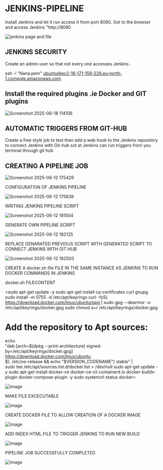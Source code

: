# JENKINS-PIPELINE

Install Jenkins and let it run access it from port 8080. Got to the browser and access Jenkins "http://<Public ip address>8080

![jenkins page and file ](https://github.com/user-attachments/assets/483fc12a-d718-401e-b4ec-1e6098cca21c)

## JENKINS SECURITY

Create an admin user so that not every one accesses Jenkins .

ssh -i "Nana.pem" ubuntu@ec2-16-171-159-226.eu-north-1.compute.amazonaws.com


## Install the required plugins .ie Docker and GIT plugins

![Screenshot 2025-06-18 114106](https://github.com/user-attachments/assets/bb49e333-8035-497a-9ab0-c363ca6a0c73)



## AUTOMATIC TRIGGERS FROM GIT-HUB

Create a free style job to test then add a web hook to the Jenkins repository to connect Jenkins with Git-hub sot at Jenkins can run triggers from you terminal through git hub






## CREATING A PIPELINE JOB

![Screenshot 2025-06-12 175429](https://github.com/user-attachments/assets/7c70016e-856e-4fe2-9529-e4b59e5e0b56)

CONFIGURATION OF JENKINS PIPELINE

![Screenshot 2025-06-12 175639](https://github.com/user-attachments/assets/e171e725-83fb-430c-9249-de8e3c971698)

WRITING JENKINS PIPELINE SCRIPT

![Screenshot 2025-06-12 181504](https://github.com/user-attachments/assets/f8e6ac96-a98e-4281-b80f-61cc8b9c3ed2)

GENERATE OWN PIPELINE SCRIPT

![Screenshot 2025-06-12 182125](https://github.com/user-attachments/assets/c665f914-9a57-482c-8eb1-c4ffb9b6d594)

REPLACE GENARATED PREVIOUS SCRIPT WITH GENERATED SCRIPT TO CONNECT JENKINS WITH GIT HUB

![Screenshot 2025-06-12 182503](https://github.com/user-attachments/assets/89b99f73-0f12-4200-8ac2-0e1dbc99e44b)

CREATE A docker.sh file FILE IN THE SAME INSTANCE AS JENKINS TO RUN DOCKER COMMANDS IN JENKINS

docker.sh FILECONTENT

<sudo apt-get update -y
sudo apt-get install ca-certificates curl gnupg
sudo install -m 0755 -d /etc/apt/keyrings
curl -fsSL https://download.docker.com/linux/ubuntu/gpg | sudo gpg --dearmor -o /etc/apt/keyrings/docker.gpg
sudo chmod a+r /etc/apt/keyrings/docker.gpg

# Add the repository to Apt sources:
echo \
  "deb [arch=$(dpkg --print-architecture) signed-by=/etc/apt/keyrings/docker.gpg] https://download.docker.com/linux/ubuntu \
  $(. /etc/os-release && echo "$VERSION_CODENAME") stable" | \
  sudo tee /etc/apt/sources.list.d/docker.list > /dev/null
sudo apt-get update -y
sudo apt-get install docker-ce docker-ce-cli containerd.io docker-buildx-plugin docker-compose-plugin -y
sudo systemctl status docker>


![image](https://github.com/user-attachments/assets/a733f247-dffa-4094-88cd-5f2104ab8db9)

MAKE FILE EXCECUTABLE

![image](https://github.com/user-attachments/assets/28e016f8-ea3d-443e-8e8c-6a9f81ba6ef6)


CREATE DOCKER FILE TO ALLOW CREATION OF A DOCKER IMAGE

![image](https://github.com/user-attachments/assets/79da0f70-23fe-4193-9b17-4e9e6cc1c008)

ADD INDEX HTML.FILE TO TRIGGER JENKINS TO RUN NEW BUILD
 
![image](https://github.com/user-attachments/assets/4559e9bc-d15d-47db-b8a6-1c4186181085)

PIPELINE JOB SUCCESSFULLY COMPLETED

![image](https://github.com/user-attachments/assets/53859d59-2211-4294-891f-e61f2bcc920d)

